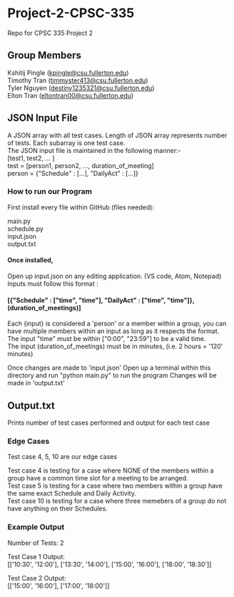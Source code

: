 # Project-2-CPSC-335
Repo for CPSC 335 Project 2

## Group Members
Kshitij Pingle (kpingle@csu.fullerton.edu)  
Timothy Tran (timmyster413@csu.fullerton.edu)  
Tyler Nguyen (destiny1235321@csu.fullerton.edu)  
Elton Tran (eltontran00@csu.fullerton.edu)  

## JSON Input File
A JSON array with all test cases. Length of JSON array represents number of tests. Each subarray is one test case.  
The JSON input file is maintained in the following manner:-  
\[test1, test2, ... \]  
test = \[person1, person2, ..., duration_of_meeting\]  
person =  {"Schedule" : \[...\], "DailyAct" : \[...\]}  

### How to run our Program
First install every file within GitHub (files needed):

main.py  
schedule.py  
input.json  
output.txt  

#### Once installed, 
Open up input.json on any editing application. (VS code, Atom, Notepad)  
Inputs must follow this format :
#### [{"Schedule" : ["time", "time"], "DailyAct" : ["time", "time"]}, (duration_of_meetings)]
Each {input} is considered a 'person' or a member within a group, you can have multiple members within an input as long as it respects the format.  
The input "time" must be within ["0:00", "23:59"] to be a valid time.  
The input (duration_of_meetings) must be in minutes, (i.e. 2 hours = '120' minutes)  

Once changes are made to 'input.json'
Open up a terminal within this directory and run "python main.py" to run the program
Changes will be made in 'output.txt'


## Output.txt
Prints number of test cases performed and output for each test case  

### Edge Cases
Test case 4, 5, 10 are our edge cases

Test case 4 is testing for a case where NONE of the members within a group have a common time slot for a meeting to be arranged.  
Test case 5 is testing for a case where two members within a group have the same exact Schedule and Daily Activity.  
Test case 10 is testing for a case where three memebers of a group do not have anything on their Schedules.  

### Example Output
Number of Tests: 2  

Test Case 1 Output:  
[['10:30', '12:00'], ['13:30', '14:00'], ['15:00', '16:00'], ['18:00', '18:30']]  

Test Case 2 Output:  
[['15:00', '16:00'], ['17:00', '18:00']]  

